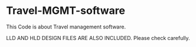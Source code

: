 # Travel-MGMT-software
This Code is about Travel management software.

LLD AND HLD DESIGN FILES ARE ALSO INCLUDED. Please check carefully.
